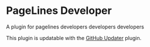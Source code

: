 PageLines Developer
===================

A plugin for pagelines developers developers developers


This plugin is updatable with the [GitHub Updater](https://github.com/afragen/github-updater) plugin.

